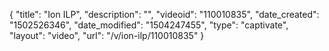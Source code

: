 {
    "title": "Ion ILP",
    "description": "",
    "videoid": "110010835",
    "date_created": "1502526346",
    "date_modified": "1504247455",
    "type": "captivate",
    "layout": "video",
    "url": "\/v\/ion-ilp\/110010835"
}
